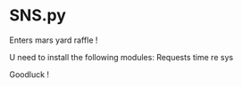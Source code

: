 # SNS.py
Enters mars yard raffle !


U need to install the following modules:
Requests
time
re
sys

Goodluck !
